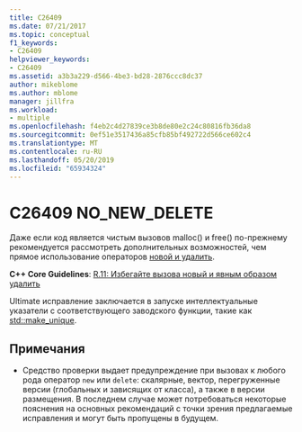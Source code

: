 ```yaml
---
title: C26409
ms.date: 07/21/2017
ms.topic: conceptual
f1_keywords:
- C26409
helpviewer_keywords:
- C26409
ms.assetid: a3b3a229-d566-4be3-bd28-2876ccc8dc37
author: mikeblome
ms.author: mblome
manager: jillfra
ms.workload:
- multiple
ms.openlocfilehash: f4eb2c4d27839ce3b8de80e2c24c80816fb36da8
ms.sourcegitcommit: 0ef51e3517436a85cfb85bf492722d566ce602c4
ms.translationtype: MT
ms.contentlocale: ru-RU
ms.lasthandoff: 05/20/2019
ms.locfileid: "65934324"
---
```

# <a name="c26409-nonewdelete"></a>C26409 NO_NEW_DELETE
Даже если код является чистым вызовов malloc() и free() по-прежнему рекомендуется рассмотреть дополнительных возможностей, чем прямое использование операторов [новой и удалить](/cpp/cpp/new-and-delete-operators).

  **C++ Core Guidelines**: [R.11: Избегайте вызова новый и явным образом удалить](https://isocpp.github.io/CppCoreGuidelines/CppCoreGuidelines#r11-avoid-calling-new-and-delete-explicitly)

Ultimate исправление заключается в запуске интеллектуальные указатели с соответствующего заводского функции, такие как [std::make_unique](/cpp/standard-library/memory-functions#make_unique).

## <a name="remarks"></a>Примечания
- Средство проверки выдает предупреждение при вызовах к любого рода оператор `new` или `delete`: скалярные, вектор, перегруженные версии (глобальных и зависящих от класса), а также в версии размещения. В последнем случае может потребоваться некоторые пояснения на основных рекомендаций с точки зрения предлагаемые исправления и могут быть пропущены в будущем.
